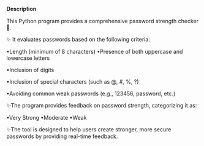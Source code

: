 𝐃𝐞𝐬𝐜𝐫𝐢𝐩𝐭𝐢𝐨𝐧 

This Python program provides a comprehensive password strength checker🔐.

✨ It evaluates passwords based on the following criteria:

•Length (minimum of 8 characters)
•Presence of both uppercase and lowercase letters

•Inclusion of digits

•Inclusion of special characters (such as @, #, %, ?)

•Avoiding common weak passwords (e.g., 123456, password, etc.)


✨The program provides feedback on password strength, categorizing it as:

•Very Strong
•Moderate
•Weak

✨The tool is designed to help users create stronger, more secure passwords by providing real-time feedback.
